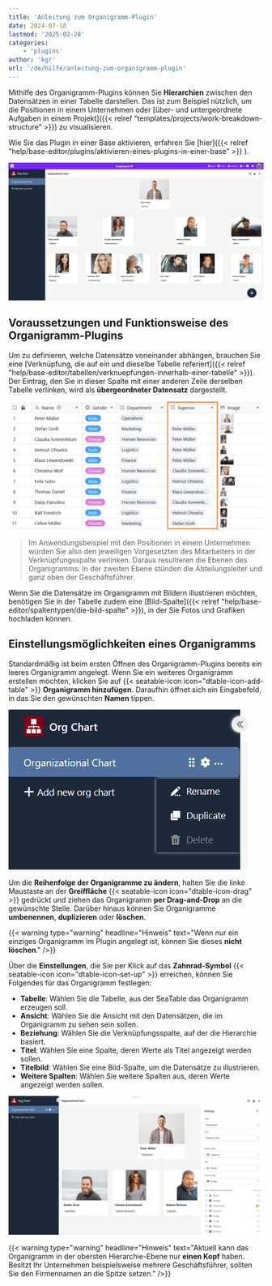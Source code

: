 ```yaml
---
title: 'Anleitung zum Organigramm-Plugin'
date: 2024-07-18
lastmod: '2025-02-28'
categories:
    - 'plugins'
author: 'kgr'
url: '/de/hilfe/anleitung-zum-organigramm-plugin'
---
```


Mithilfe des Organigramm-Plugins können Sie **Hierarchien** zwischen den Datensätzen in einer Tabelle darstellen. Das ist zum Beispiel nützlich, um die Positionen in einem Unternehmen oder [über- und untergeordnete Aufgaben in einem Projekt]({{< relref "templates/projects/work-breakdown-structure" >}}) zu visualisieren.

Wie Sie das Plugin in einer Base aktivieren, erfahren Sie [hier]({{< relref "help/base-editor/plugins/aktivieren-eines-plugins-in-einer-base" >}}
).

![Organigramm-Plugin](images/Organigramm-Plugin.png)

## Voraussetzungen und Funktionsweise des Organigramm-Plugins

Um zu definieren, welche Datensätze voneinander abhängen, brauchen Sie eine [Verknüpfung, die auf ein und dieselbe Tabelle referiert]({{< relref "help/base-editor/tabellen/verknuepfungen-innerhalb-einer-tabelle" >}}). Der Eintrag, den Sie in dieser Spalte mit einer anderen Zeile derselben Tabelle verlinken, wird als **übergeordneter Datensatz** dargestellt.

![Verknüpfungsspalte für ein Organigramm](images/Verknuepfungsspalte-fuer-ein-Organigramm.png)

> Im Anwendungsbeispiel mit den Positionen in einem Unternehmen würden Sie also den jeweiligen Vorgesetzten des Mitarbeiters in der Verknüpfungsspalte verlinken. Daraus resultieren die Ebenen des Organigramms: In der zweiten Ebene stünden die Abteilungsleiter und ganz oben der Geschäftsführer.

Wenn Sie die Datensätze im Organigramm mit Bildern illustrieren möchten, benötigen Sie in der Tabelle zudem eine [Bild-Spalte]({{< relref "help/base-editor/spaltentypen/die-bild-spalte" >}}), in der Sie Fotos und Grafiken hochladen können.

## Einstellungsmöglichkeiten eines Organigramms

Standardmäßig ist beim ersten Öffnen des Organigramm-Plugins bereits ein leeres Organigramm angelegt. Wenn Sie ein weiteres Organigramm erstellen möchten, klicken Sie auf {{< seatable-icon icon="dtable-icon-add-table" >}} **Organigramm hinzufügen**. Daraufhin öffnet sich ein Eingabefeld, in das Sie den gewünschten **Namen** tippen.

![Optionen für Organigramme](images/Optionen-fuer-Organigramme.png)

Um die **Reihenfolge der Organigramme zu ändern**, halten Sie die linke Maustaste an der **Greiffläche** {{< seatable-icon icon="dtable-icon-drag" >}} gedrückt und ziehen das Organigramm **per Drag-and-Drop** an die gewünschte Stelle. Darüber hinaus können Sie Organigramme **umbenennen**, **duplizieren** oder **löschen**.

{{< warning  type="warning" headline="Hinweis"  text="Wenn nur ein einziges Organigramm im Plugin angelegt ist, können Sie dieses **nicht löschen**." />}}

Über die **Einstellungen**, die Sie per Klick auf das **Zahnrad-Symbol** {{< seatable-icon icon="dtable-icon-set-up" >}} erreichen, können Sie Folgendes für das Organigramm festlegen:

- **Tabelle**: Wählen Sie die Tabelle, aus der SeaTable das Organigramm erzeugen soll.
- **Ansicht**: Wählen Sie die Ansicht mit den Datensätzen, die im Organigramm zu sehen sein sollen.
- **Beziehung**: Wählen Sie die Verknüpfungsspalte, auf der die Hierarchie basiert.
- **Titel**: Wählen Sie eine Spalte, deren Werte als Titel angezeigt werden sollen.
- **Titelbild**: Wählen Sie eine Bild-Spalte, um die Datensätze zu illustrieren.
- **Weitere Spalten**: Wählen Sie weitere Spalten aus, deren Werte angezeigt werden sollen.

![Einstellungen eines Organigramms](images/Einstellungen-eines-Organigramms.png)

{{< warning  type="warning" headline="Hinweis"  text="Aktuell kann das Organigramm in der obersten Hierarchie-Ebene nur **einen Kopf** haben. Besitzt Ihr Unternehmen beispielsweise mehrere Geschäftsführer, sollten Sie den Firmennamen an die Spitze setzen." />}}
